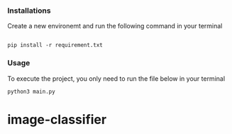 ### Installations

Create a new environemt and run the following command in your terminal
```

pip install -r requirement.txt

```

### Usage

To execute the project, you only need to run the file below in your terminal

```
python3 main.py
```
# image-classifier
